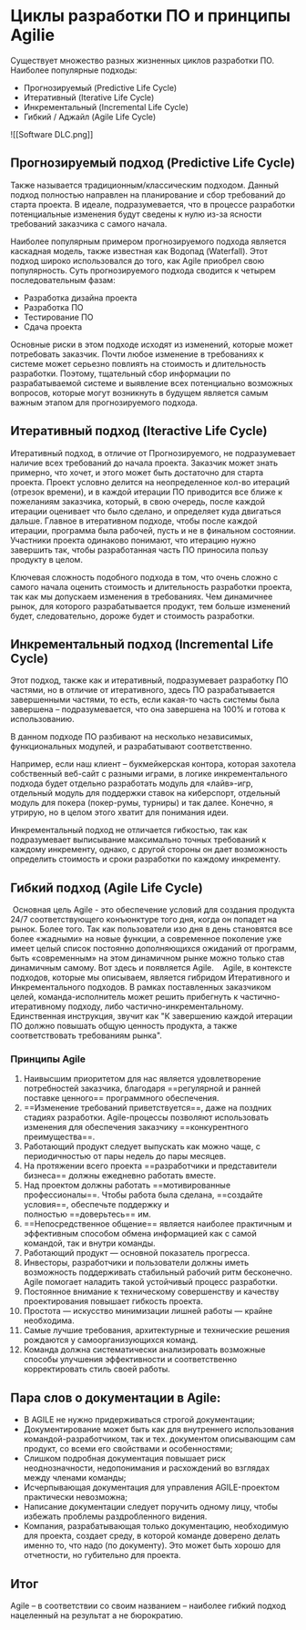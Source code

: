 # Циклы разработки ПО и принципы Agilie
Cуществует множество разных жизненных циклов разработки ПО.
Наиболее популярные подходы:
-   Прогнозируемый (Predictive Life Cycle)
-   Итеративный (Iterative Life Cycle)
-   Инкрементальный (Incremental Life Cycle)
-   Гибкий / Аджайл (Agile Life Cycle)

![[Software DLC.png]]

## Прогнозируемый подход (Predictive Life Cycle)
Также называется традиционным/классическим подходом.
Данный подход полностью направлен на планирование и сбор требований до старта проекта. В идеале, подразумевается, что в процессе разработки потенциальные изменения будут сведены к нулю из-за ясности требований заказчика с самого начала.

Наиболее популярным примером прогнозируемого подхода является каскадная модель, также известная как Водопад (Waterfall). Этот подход широко использовался до того, как Agile приобрел свою популярность. Суть прогнозируемого подхода сводится к четырем последовательным фазам:

-   Разработка дизайна проекта
-   Разработка ПО
-   Тестирование ПО
-   Сдача проекта

Основные риски в этом подходе исходят из изменений, которые может потребовать заказчик. Почти любое изменение в требованиях к системе может серьезно повлиять на стоимость и длительность разработки. Поэтому, тщательный сбор информации по разрабатываемой системе и выявление всех потенциально возможных вопросов, которые могут возникнуть в будущем является самым важным этапом для прогнозируемого подхода.

## Итеративный подход (Iteractive Life Cycle)
Итеративный подход, в отличие от Прогнозируемого, не подразумевает наличие всех требований до начала проекта. Заказчик может знать примерно, что хочет, и этого может быть достаточно для старта проекта.
Проект условно делится на неопределенное кол-во итераций (отрезок времени), и в каждой итерации ПО приводится все ближе к пожеланиям заказчика, который, в свою очередь, после каждой итерации оценивает что было сделано, и определяет куда двигаться дальше.
Главное в итеративном подходе, чтобы после каждой итерации, программа была рабочей, пусть и не в финальном состоянии. Участники проекта одинаково понимают, что итерацию нужно завершить так, чтобы разработанная часть ПО приносила пользу продукту в целом.

Ключевая сложность подобного подхода в том, что очень сложно с самого начала оценить стоимость и длительность разработки проекта, так как мы допускаем изменения в требованиях. Чем динамичнее рынок, для которого разрабатывается продукт, тем больше изменений будет, следовательно, дороже будет и стоимость разработки.

## Инкрементальный подход (Incremental Life Cycle)
Этот подход, также как и итеративный, подразумевает разработку ПО частями, но в отличие от итеративного, здесь ПО разрабатывается завершенными частями, то есть, если какая-то часть системы была завершена – подразумевается, что она завершена на 100% и готова к использованию.

В данном подходе ПО разбивают на несколько независимых, функциональных модулей, и разрабатывают соответственно.

Например, если наш клиент – букмейкерская контора, которая захотела собственный веб-сайт с разными играми, в логике инкрементального подхода будет отдельно разработать модуль для «лайв»-игр, отдельный модуль для поддержки ставок на киберспорт, отдельный модуль для покера (покер-румы, турниры) и так далее. Конечно, я утрирую, но в целом этого хватит для понимания идеи.

Инкрементальный подход не отличается гибкостью, так как подразумевает выписывание максимально точных требований к каждому инкременту, однако, с другой стороны он дает возможность определить стоимость и сроки разработки по каждому инкременту.

## Гибкий подход (Agile Life Cycle)
 Основная цель Agile - это обеспечение условий для создания продукта 24/7 соответствующего конъюнктуре того дня, когда он попадет на рынок. Более того. Так как пользователи изо дня в день становятся все более «жадными» на новые функции, а современное поколение уже имеет целый список постоянно дополняющихся ожиданий от программ, быть «современным» на этом динамичном рынке можно только став динамичным самому. Вот здесь и появляется Agile.
 
 Agile, в контексте подходов, которые мы описываем, является гибридом Итеративного и Инкрементального подходов. В рамках поставленных заказчиком целей, команда-исполнитель может решить прибегнуть к частично-итеративному подходу, либо частично-инкрементальному. Единственная инструкция, звучит как "К завершению каждой итерации ПО должно повышать общую ценность продукта, а также соответствовать требованиям рынка".

 ### Принципы Agile
 1. Наивысшим приоритетом для нас является удовлетворение потребностей заказчика, благодаря ==регулярной и ранней поставке ценного== программного обеспечения.
 2. ==Изменение требований приветствуется==, даже на поздних стадиях разработки. Agile-процессы позволяют использовать изменения для обеспечения заказчику ==конкурентного преимущества==.
 3. Работающий продукт следует выпускать как можно чаще, с периодичностью от пары недель до пары месяцев.
 4. На протяжении всего проекта ==разработчики и представители бизнеса== должны ежедневно работать вместе.
 5. Над проектом должны работать ==мотивированные профессионалы==. Чтобы работа была сделана, ==создайте условия==, обеспечьте поддержку и полностью ==доверьтесь== им.
 6. ==Непосредственное общение== является наиболее практичным и эффективным способом обмена информацией как с самой командой, так и внутри команды.
 7. Работающий продукт — основной показатель прогресса.
 8. Инвесторы, разработчики и пользователи должны иметь возможность поддерживать стабильный рабочий ритм бесконечно. Agile помогает наладить такой устойчивый процесс разработки.
 9. Постоянное внимание к техническому совершенству и качеству проектирования повышает гибкость проекта.
 10. Простота — искусство минимизации лишней работы — крайне необходима.
 11. Самые лучшие требования, архитектурные и технические решения рождаются у самоорганизующихся команд.
 12. Команда должна систематически анализировать возможные способы улучшения эффективности и соответственно корректировать стиль своей работы.

## Пара слов о документации в Agile:
- В AGILE не нужно придерживаться строгой документации;
- Документирование может быть как для внутреннего использования командой-разработчиком, так и тех. документом описывающим сам продукт, со всеми его свойствами и особенностями;
- Слишком подробная документация повышает риск неоднозначности, недопонимания и расхождений во взглядах между членами команды;
- Исчерпывающая документация для управления AGILE-проектом практически невозможна;
- Написание документации следует поручить одному лицу, чтобы избежать проблемы раздробленного видения.
- Компания, разрабатывающая только документацию, необходимую для проекта, создает среду, в которой команде доверено делать именно то, что надо (по документу). Это может быть хорошо для отчетности, но губительно для проекта.

## Итог
Agile – в соответствии со своим названием – наиболее гибкий подход нацеленный на результат а не бюрократию.
